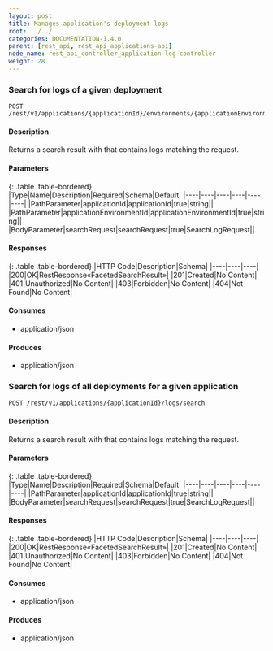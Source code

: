 ```yaml
---
layout: post
title: Manages application's deployment logs
root: ../../
categories: DOCUMENTATION-1.4.0
parent: [rest_api, rest_api_applications-api]
node_name: rest_api_controller_application-log-controller
weight: 28
---
```


### Search for logs of a given deployment
```
POST /rest/v1/applications/{applicationId}/environments/{applicationEnvironmentId}/logs/search
```

#### Description

Returns a search result with that contains logs matching the request. 

#### Parameters

{: .table .table-bordered}
|Type|Name|Description|Required|Schema|Default|
|----|----|----|----|----|----|
|PathParameter|applicationId|applicationId|true|string||
|PathParameter|applicationEnvironmentId|applicationEnvironmentId|true|string||
|BodyParameter|searchRequest|searchRequest|true|SearchLogRequest||


#### Responses

{: .table .table-bordered}
|HTTP Code|Description|Schema|
|----|----|----|
|200|OK|RestResponse«FacetedSearchResult»|
|201|Created|No Content|
|401|Unauthorized|No Content|
|403|Forbidden|No Content|
|404|Not Found|No Content|


#### Consumes

* application/json

#### Produces

* application/json

### Search for logs of all deployments for a given application
```
POST /rest/v1/applications/{applicationId}/logs/search
```

#### Description

Returns a search result with that contains logs matching the request.

#### Parameters

{: .table .table-bordered}
|Type|Name|Description|Required|Schema|Default|
|----|----|----|----|----|----|
|PathParameter|applicationId|applicationId|true|string||
|BodyParameter|searchRequest|searchRequest|true|SearchLogRequest||


#### Responses

{: .table .table-bordered}
|HTTP Code|Description|Schema|
|----|----|----|
|200|OK|RestResponse«FacetedSearchResult»|
|201|Created|No Content|
|401|Unauthorized|No Content|
|403|Forbidden|No Content|
|404|Not Found|No Content|


#### Consumes

* application/json

#### Produces

* application/json

